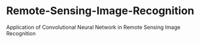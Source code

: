 # Remote-Sensing-Image-Recognition
Application of Convolutional Neural Network in Remote Sensing Image Recognition
